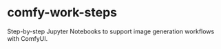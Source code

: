 # comfy-work-steps
Step-by-step Jupyter Notebooks to support image generation workflows with ComfyUI.
